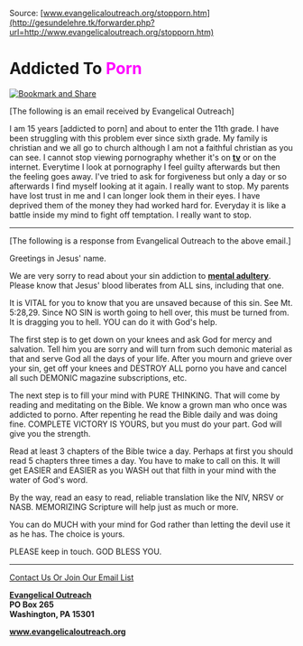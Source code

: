 <!--t Addicted To Porn t-->
<!--d  d-->

Source: [www.evangelicaloutreach.org/stopporn.htm](http://gesundelehre.tk/forwarder.php?url=http://www.evangelicaloutreach.org/stopporn.htm)

# Addicted To <font color="magenta">Porn</font>

[![Bookmark and Share](../s7.addthis.com/static/btn/v2/lg-share-en.gif)](http://www.addthis.com/bookmark.php?v=250&username=xa-4ce723c86d857fe0)

[The following is an email received by Evangelical Outreach]

I am 15 years [addicted to porn] and about to enter the 11th grade. I have been struggling with this problem ever since sixth grade. My family is christian and we all go to church although I am not a faithful christian as you can see. I cannot stop viewing pornography whether it's on **[tv](http://gesundelehre.tk/forwarder.php?url=http://www.evangelicaloutreach.org/tv.htm)** or on the internet. Everytime I look at pornography I feel guilty afterwards but then the feeling goes away. I've tried to ask for forgiveness but only a day or so afterwards I find myself looking at it again. I really want to stop. My parents have lost trust in me and I can longer look them in their eyes. I have deprived them of the money they had worked hard for. Everyday it is like a battle inside my mind to fight off temptation. I really want to stop.

* * *

[The following is a response from Evangelical Outreach to the above email.]

Greetings in Jesus' name.

We are very sorry to read about your sin addiction to **[mental adultery](http://gesundelehre.tk/forwarder.php?url=http://www.evangelicaloutreach.org/lust.html)**. Please know that Jesus' blood liberates from ALL sins, including that one.

It is VITAL for you to know that you are unsaved because of this sin. See Mt. 5:28,29\. Since NO SIN is worth going to hell over, this must be turned from. It is dragging you to hell. YOU can do it with God's help.

The first step is to get down on your knees and ask God for mercy and salvation. Tell him you are sorry and will turn from such demonic material as that and serve God all the days of your life. After you mourn and grieve over your sin, get off your knees and DESTROY ALL porno you have and cancel all such DEMONIC magazine subscriptions, etc.

The next step is to fill your mind with PURE THINKING. That will come by reading and meditating on the Bible. We know a grown man who once was addicted to porno. After repenting he read the Bible daily and was doing fine. COMPLETE VICTORY IS YOURS, but you must do your part. God will give you the strength.

Read at least 3 chapters of the Bible twice a day. Perhaps at first you should read 5 chapters three times a day. You have to make to call on this. It will get EASIER and EASIER as you WASH out that filth in your mind with the water of God's word.

By the way, read an easy to read, reliable translation like the NIV, NRSV or NASB. MEMORIZING Scripture will help just as much or more.

You can do MUCH with your mind for God rather than letting the devil use it as he has. The choice is yours.

PLEASE keep in touch. GOD BLESS YOU.

* * *

[Contact Us Or Join Our Email List](http://gesundelehre.tk/forwarder.php?url=http://www.evangelicaloutreach.org/contact.html)

**[Evangelical Outreach](http://gesundelehre.tk/forwarder.php?url=http://www.evangelicaloutreach.org/index.html)**  
**PO Box 265**  
**Washington, PA 15301**  

**www.evangelicaloutreach.org**